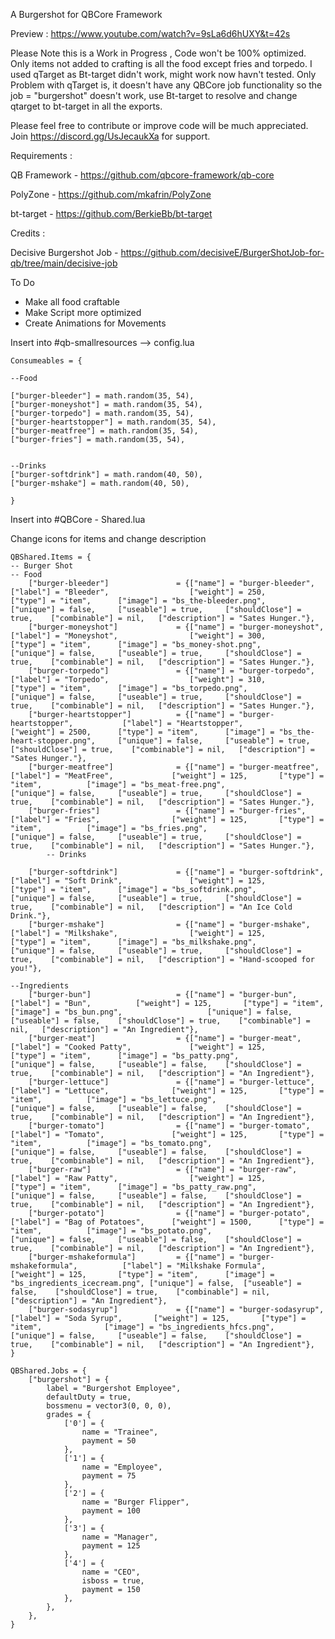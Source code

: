 A Burgershot for QBCore Framework

Preview : https://www.youtube.com/watch?v=9sLa6d6hUXY&t=42s

Please Note this is a Work in Progress , Code won't be 100% optimized. 
Only items not added to crafting is all the food except fries and torpedo.
I used qTarget as Bt-target didn't work, might work now havn't tested.
Only Problem with qTarget is, it doesn't have any QBCore job functionality so the job = "burgershot" 
doesn't work, use Bt-target to resolve and change qtarget to bt-target in all the exports.



Please feel free to contribute or improve code will be much appreciated.
Join https://discord.gg/UsJecaukXa for support.



Requirements :

QB Framework - https://github.com/qbcore-framework/qb-core

PolyZone - https://github.com/mkafrin/PolyZone

bt-target - https://github.com/BerkieBb/bt-target


Credits : 

Decisive Burgershot Job  - https://github.com/decisiveE/BurgerShotJob-for-qb/tree/main/decisive-job


To Do 
- Make all food craftable
- Make Script more optimized
- Create Animations for Movements


Insert into #qb-smallresources --> config.lua
```
Consumeables = {

--Food 

["burger-bleeder"] = math.random(35, 54),
["burger-moneyshot"] = math.random(35, 54),
["burger-torpedo"] = math.random(35, 54),
["burger-heartstopper"] = math.random(35, 54),
["burger-meatfree"] = math.random(35, 54),
["burger-fries"] = math.random(35, 54),


--Drinks
["burger-softdrink"] = math.random(40, 50),
["burger-mshake"] = math.random(40, 50),

} 
```

Insert into #QBCore - Shared.lua

Change icons for items and change description
```
QBShared.Items = {
-- Burger Shot
-- Food
	["burger-bleeder"] 				 = {["name"] = "burger-bleeder", 			 	["label"] = "Bleeder", 					["weight"] = 250, 		["type"] = "item", 		["image"] = "bs_the-bleeder.png", 			["unique"] = false, 	["useable"] = true, 	["shouldClose"] = true,    ["combinable"] = nil,   ["description"] = "Sates Hunger."},
	["burger-moneyshot"] 			 = {["name"] = "burger-moneyshot", 			 	["label"] = "Moneyshot", 				["weight"] = 300, 		["type"] = "item", 		["image"] = "bs_money-shot.png", 			["unique"] = false, 	["useable"] = true, 	["shouldClose"] = true,    ["combinable"] = nil,   ["description"] = "Sates Hunger."},
	["burger-torpedo"] 				 = {["name"] = "burger-torpedo", 			 	["label"] = "Torpedo", 					["weight"] = 310, 		["type"] = "item", 		["image"] = "bs_torpedo.png", 				["unique"] = false, 	["useable"] = true, 	["shouldClose"] = true,    ["combinable"] = nil,   ["description"] = "Sates Hunger."},
	["burger-heartstopper"] 		 = {["name"] = "burger-heartstopper", 			["label"] = "Heartstopper", 			["weight"] = 2500, 		["type"] = "item", 		["image"] = "bs_the-heart-stopper.png", 	["unique"] = false, 	["useable"] = true, 	["shouldClose"] = true,    ["combinable"] = nil,   ["description"] = "Sates Hunger."},
	["burger-meatfree"] 		 	 = {["name"] = "burger-meatfree", 				["label"] = "MeatFree", 			["weight"] = 125, 		["type"] = "item", 			["image"] = "bs_meat-free.png", 			["unique"] = false, 	["useable"] = true, 	["shouldClose"] = true,    ["combinable"] = nil,   ["description"] = "Sates Hunger."},
	["burger-fries"] 				 = {["name"] = "burger-fries", 			 	  	["label"] = "Fries", 				["weight"] = 125, 		["type"] = "item", 			["image"] = "bs_fries.png", 				["unique"] = false, 	["useable"] = true, 	["shouldClose"] = true,    ["combinable"] = nil,   ["description"] = "Sates Hunger."},
		-- Drinks
	
	["burger-softdrink"] 			 = {["name"] = "burger-softdrink", 				["label"] = "Soft Drink", 				["weight"] = 125, 		["type"] = "item", 		["image"] = "bs_softdrink.png", 		["unique"] = false, 	["useable"] = true, 	["shouldClose"] = true,    ["combinable"] = nil,   ["description"] = "An Ice Cold Drink."},
	["burger-mshake"] 			     = {["name"] = "burger-mshake", 				["label"] = "Milkshake", 				["weight"] = 125, 		["type"] = "item", 		["image"] = "bs_milkshake.png", 		["unique"] = false, 	["useable"] = true, 	["shouldClose"] = true,    ["combinable"] = nil,   ["description"] = "Hand-scooped for you!"},
	
--Ingredients
	["burger-bun"] 				 	 = {["name"] = "burger-bun", 			 	  	["label"] = "Bun", 			["weight"] = 125, 		["type"] = "item", 					["image"] = "bs_bun.png", 		    		["unique"] = false, 	["useable"] = false, 	["shouldClose"] = true,    ["combinable"] = nil,   ["description"] = "An Ingredient"},
	["burger-meat"] 				 = {["name"] = "burger-meat", 			 	  	["label"] = "Cooked Patty", 			["weight"] = 125, 		["type"] = "item", 		["image"] = "bs_patty.png", 		    	["unique"] = false, 	["useable"] = false, 	["shouldClose"] = true,    ["combinable"] = nil,   ["description"] = "An Ingredient"},
	["burger-lettuce"] 				 = {["name"] = "burger-lettuce", 			 	["label"] = "Lettuce", 				["weight"] = 125, 		["type"] = "item", 			["image"] = "bs_lettuce.png", 	    		["unique"] = false, 	["useable"] = false, 	["shouldClose"] = true,    ["combinable"] = nil,   ["description"] = "An Ingredient"},
	["burger-tomato"] 				 = {["name"] = "burger-tomato", 			 	["label"] = "Tomato", 				["weight"] = 125, 		["type"] = "item", 			["image"] = "bs_tomato.png", 	    		["unique"] = false, 	["useable"] = false, 	["shouldClose"] = true,    ["combinable"] = nil,   ["description"] = "An Ingredient"},
	["burger-raw"] 				 	 = {["name"] = "burger-raw", 			 		["label"] = "Raw Patty", 				["weight"] = 125, 		["type"] = "item", 		["image"] = "bs_patty_raw.png", 	        ["unique"] = false, 	["useable"] = false, 	["shouldClose"] = true,    ["combinable"] = nil,   ["description"] = "An Ingredient"},
	["burger-potato"] 				 = {["name"] = "burger-potato", 			 	["label"] = "Bag of Potatoes", 		["weight"] = 1500, 		["type"] = "item", 			["image"] = "bs_potato.png", 	    		["unique"] = false, 	["useable"] = false, 	["shouldClose"] = true,    ["combinable"] = nil,   ["description"] = "An Ingredient"},
	["burger-mshakeformula"] 		 = {["name"] = "burger-mshakeformula", 			["label"] = "Milkshake Formula", 		["weight"] = 125, 		["type"] = "item", 		["image"] = "bs_ingredients_icecream.png", ["unique"] = false, 	["useable"] = false, 	["shouldClose"] = true,    ["combinable"] = nil,   ["description"] = "An Ingredient"},
	["burger-sodasyrup"] 		 	 = {["name"] = "burger-sodasyrup", 				["label"] = "Soda Syrup", 		["weight"] = 125, 		["type"] = "item", 				["image"] = "bs_ingredients_hfcs.png", 	["unique"] = false, 	["useable"] = false, 	["shouldClose"] = true,    ["combinable"] = nil,   ["description"] = "An Ingredient"},
}

```

```
QBShared.Jobs = {
    ["burgershot"] = {
		label = "Burgershot Employee",
		defaultDuty = true,
		bossmenu = vector3(0, 0, 0),
		grades = {
            ['0'] = {
                name = "Trainee",
                payment = 50
            },
			['1'] = {
                name = "Employee",
                payment = 75
            },
			['2'] = {
                name = "Burger Flipper",
                payment = 100
            },
			['3'] = {
                name = "Manager",
                payment = 125
            },
			['4'] = {
                name = "CEO",
				isboss = true,
                payment = 150
            },
        },
	},
}		
```



